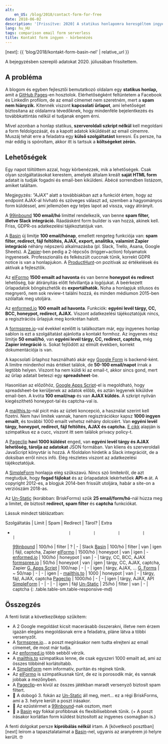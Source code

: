 ```yaml
---
alt:
    en_US: /blog/2018/contact-form-for-free
date: 2018-06-02
description: '[Frissítve: 2020] A statikus honlapomra keresgéltem ingyenes kontakt form megoldásokat. Ebben a posztban összehasonlítom a szolgáltatásokat, amiket találtam.'
lang: hu_HU
tags: comparison email form serverless
title: Kontakt form ingyen - körbenézés
---
```


[next]: {{ 'blog/2018/kontakt-form-basin-nel' | relative_url }}

A bejegyzésben szereplő adatokat 2020. júliusában frissítettem.

## A probléma

A blogom és egyben fejlesztői bemutatkozó oldalam egy **statikus honlap,** amit a [GitHub Pages][gh-pages]-en hosztolok. Elérhetőségként feltüntetem a Facebook és LinkedIn profilom, de az email címemet nem szeretném, mert a **spam nem hiányzik.** Kitennék viszont **kapcsolati űrlapot**, ami lehetőséget biztosítana az oldalamra tévedőknek, hogy mindenféle bejelentkezés és továbbkattintás nélkül el tudjanak engem érni.

Mivel azonban a honlap statikus, **szerveroldali szkript nélkül** kell megoldani a form feldolgozását, és a kapott adatok kiküldését az email címemre. Muszáj tehát erre a feladatra egy **külső szolgáltatást** keresni. És persze, ha már eddig is spóroltam, akkor itt is tartsuk a **költségeket zérón.**

## Lehetőségek

Egy napot töltöttem azzal, hogy körbenézzek, mik a lehetőségek. Csak olyan szolgáltatásokat kerestem, amelyek általam kreált **saját HTML form** adatait is tudják fogadni és email-ben kiküldeni. Ábécé sorrendben listázom, amiket találtam.

Megjegyzés: _"AJAX"_ alatt a továbbiakban azt a funkciót értem, hogy az endpoint AJAX-al hívható és szöveges választ ad, szemben a hagyományos form küldéssel, ami jellemzően egy teljes lapot ad vissza, vagy átirányít.

A [99inbound][99inbound] **100 email/hó** limittel rendelkezik, van benne **spam filter, illetve Slack integráció.** Ráadásként form builder is van hozzá, akinek kell. Friss, GDPR-os adatkezelési tájékoztatójuk van.

A [Basin][basin] új limitje **100 email/hónap**, emellett rengeteg funkciója van: **spam filter, redirect, fájl feltöltés, AJAX, export, analitika, valamint Zapier integráció** néhány népszerű alkalmazásba (pl. Slack, Trello, Asana, Google Sheets). A [Zapier][zapier]-ben pedig a 2-lépcsős (trigger+action) folyamatok ingyenesek. Professzionális és felkészült cuccnak tűnik, korrekt GDPR notice is van a honlapjukon. A [ProductHunt][ph-basin]-on pozitívak az értékelések és aktívak a fejlesztők.

Az [elFormo][elFormo] **1500 emailt ad havonta** és van benne **honeypot és redirect** lehetőség, bár átirányítás előtt felvillantja a logójukat. A beérkezett űrlapadatok böngészhetők és **exportálhatók.** Noha a honlapjuk stílusos és megnyerő, nem sok review-t találni hozzá, és minden médiumon 2015-ben szólaltak meg utoljára.

Az [enformed.io][enformed.io] **100 emailt ad havonta**. Funkciók: **egyéni levél tárgy, CC, BCC, honeypot, redirect, AJAX.** Viszont adatkezelési tájékoztatójuk nincs, a regisztrációs űrlapjuk meg konkrétan halott.

A [formspree.io][formspree.io]-val évekkel ezelőtt is találkoztam már, egy ingyenes honlap sablon is ezt a szolgáltatást ajánlotta a kontakt formhoz. Az ingyenes rész limitje **50 email/hó**, van **egyéni levél tárgy, CC, redirect, captcha,** még **Zapier integráció** is. Sokat fejlődött az elmúlt években, korrekt dokumentációja is van.

A kapcsolati űrlaphoz használható akár egy [Google Form][g-forms] is backend-ként. A limitre mindenhol más értéket találok, de **50-100 email/napot** írnak a legtöbb helyen. Viszont ha nem küldi ki az email-t, akkor sincs gond, mert az űrlap adatait beteszi egy **spreadsheet**-be.

Hasonlóan az előzőhöz, [Google Apps Script][g-script]-el is megoldható, hogy spreadsheet-be kerüljenek az adatok előbb, és aztán legyenek kiküldve email-ben. A kvóta **100 email/nap** és van **AJAX küldés.** A szkript nyilván kiegészíthető honeypot-tal és captcha-val is.

A [mailthis.to][mailthis.to]-nál picit más az üzleti koncepció, a használat szerint kell fizetni. Nem havi limitek vannak, hanem regisztrációkor kapsz **1000 ingyen emailt**, és további 1000 emailt vehetsz néhány dolcsiért. Van **egyéni levél tárgy, honeypot, redirect, fájl feltöltés, AJAX és captcha.** [E cikk](https://medium.com/@jamesfuthey/running-a-free-email-api-for-2-years-a39188e19985) alapján is szimpatikus ez a cucc, viszont itt sem találok privacy policy-t.

A [Pageclip][pageclip] **havi 1000 küldést** enged, van **egyéni levél tárgy és AJAX lehetőség, tárolja az adatokat** JSON formában. Van kliens és szerveroldali JavaScript könyvtár is hozzá. A főoldalon hirdetik a Slack integrációt, de a doksiban erről nincs infó. Elég részletes viszont az adatkezelési tájékoztatójuk.

A [SimpleForm][simpleform] honlapja elég szűkszavú. Nincs szó limitekről, de azt megtudjuk, hogy **fogad fájlokat** és az űrlapadatok lekérhetőek **API-n** át. A copyright 2012-es, a blogjuk 2014-ben frissült utoljára, habár a site-on a verziószám 2018-as.

Az [Un-Static][unstatic] (korábban: BriskForms) szűk **25 email/form/hó**-nál húzza meg a limitet, de biztosít **redirect, spam filter** és **captcha** funkciókat.

Lássuk mindezt táblázatban:

Szolgáltatás | Limit | Spam | Redirect | Tárol? | Extra

-                              |          |          |          |        |
    [99inbound][99inbound] | 100/hó | filter | ? | - | Slack
    [Basin][basin] | 100/hó | filter | van | igen | fájl, captcha, Zapier
    [elFormo][elFormo] | 1500/hó | honeypot | van | igen | -
    [enformed.io][enformed.io] | 100/hó | honeypot | van | - | tárgy, CC, BCC, AJAX
    [formspree.io][formspree.io] | 50/hó | honeypot | van | igen | tárgy, CC, AJAX, captcha, Zapier
    [G. Apps Script][g-script] | 100/nap | - | - | igen | tárgy, AJAX, ...
    [G. Forms][g-forms] | ~ 50/nap | - | - | igen | -
    [mailthis.to][mailthis.to] | 1000 | honeypot | van | - | tárgy, fájl, AJAX, captcha
    [Pageclip][pageclip] | 1000/hó | - | - | igen | tárgy, AJAX, API
    [SimpleForm][simpleform] | - | - | - | igen | fájl
    [Un-Static][unstatic] | 25/hó | filter | van | - | captcha
    {: .table.table-sm.table-responsive-md}

## Összegzés

A fenti listát a következőképp szűkítem:

-   A 2 Google megoldást kicsit macerásabb összerakni, illetve nem érzem igazán elegáns megoldásnak erre a feladatra, pláne látva a többi versenyzőt.
-   A [formspree.io][formspree.io]... a poszt megírásakor nem tudta elrejteni az email címemet, de most már tudja.
-   Az [enformed.io][enformed.io] több sebből vérzik.
-   A [mailthis.to][mailthis.to] szimpatikus lenne, de csak egyszeri 1000 emailt ad, ami az összes többinél korlátoltabb.
-   A [SimpleForm][simpleform] nem informatív, puritán és réginek tűnik.
-   Az [elFormo][elFormo] is szimpatikusnak tűnt, de ez is porosodik már, és vannak jobbak a mezőnyben.
-   A [Pageclip][pageclip]-en kívül az összes játékban maradt versenyző biztosít spam filtert.
-   🥉 A dobogó 3. fokán az [Un-Static][unstatic] áll meg, mert... ez a régi BriskForms, ami a 3. helyre került a poszt írásakor.
-   🥈 Az ezüstérmet a [99inbound][99inbound]-nak osztom, mert
-   🥇 a [Basin][basin] egy fokkal profibbnak és flexibilisebbnek tűnik. (+ A poszt írásakor korlátlan form küldést biztosított az ingyenes csomagban is.)

A fenti dolgokat persze **kipróbálás nélkül** írtam. A [következő posztban][next] leírom a tapasztalataimat a [Basin][basin]-nel, ugyanis az aranyérem jó helyre került. 🤓

[99inbound]: https://www.99inbound.com/
[basin]: https://usebasin.com/
[elFormo]: https://www.elformo.com/
[enformed.io]: http://www.enformed.io/
[formspree.io]: https://formspree.io/
[g-forms]: https://github.com/toperkin/staticFormEmails
[g-script]: https://github.com/dwyl/learn-to-send-email-via-google-script-html-no-server
[gh-pages]: https://pages.github.com/
[mailthis.to]: https://mailthis.to/
[pageclip]: https://pageclip.co/
[ph-basin]: https://www.producthunt.com/posts/basin
[simpleform]: https://getsimpleform.com/
[unstatic]: https://un-static.com/
[zapier]: https://zapier.com/
